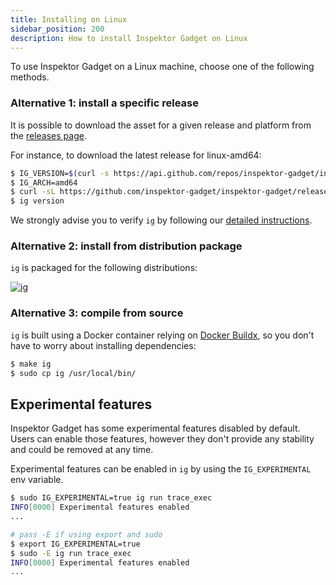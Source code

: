 ```yaml
---
title: Installing on Linux
sidebar_position: 200
description: How to install Inspektor Gadget on Linux
---
```


To use Inspektor Gadget on a Linux machine, choose one of the following methods.

### Alternative 1: install a specific release

It is possible to download the asset for a given release and platform from the
[releases page](https://github.com/inspektor-gadget/inspektor-gadget/releases/).

For instance, to download the latest release for linux-amd64:

```bash
$ IG_VERSION=$(curl -s https://api.github.com/repos/inspektor-gadget/inspektor-gadget/releases/latest | jq -r .tag_name)
$ IG_ARCH=amd64
$ curl -sL https://github.com/inspektor-gadget/inspektor-gadget/releases/download/${IG_VERSION}/ig-linux-${IG_ARCH}-${IG_VERSION}.tar.gz | sudo tar -C /usr/local/bin -xzf - ig
$ ig version
```

We strongly advise you to verify `ig` by following our [detailed instructions](./verify-assets.mdx#verify-an-asset).

### Alternative 2: install from distribution package

`ig` is packaged for the following distributions:

[![`ig`](https://repology.org/badge/vertical-allrepos/inspektor-gadget.svg)](https://repology.org/project/inspektor-gadget/versions)

### Alternative 3: compile from source

`ig` is built using a Docker container relying on [Docker Buildx](https://docs.docker.com/buildx/working-with-buildx), so you don't have to worry
about installing dependencies:

```bash
$ make ig
$ sudo cp ig /usr/local/bin/
```

## Experimental features

Inspektor Gadget has some experimental features disabled by default. Users can enable those
features, however they don't provide any stability and could be removed at any time.

Experimental features can be enabled in `ig` by using the `IG_EXPERIMENTAL` env variable.

```bash
$ sudo IG_EXPERIMENTAL=true ig run trace_exec
INFO[0000] Experimental features enabled
...

# pass -E if using export and sudo
$ export IG_EXPERIMENTAL=true
$ sudo -E ig run trace_exec
INFO[0000] Experimental features enabled
...
```
